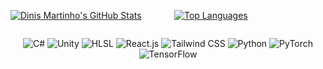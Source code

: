 <div style="display: flex; flex-direction: row;">
  <div style="flex: 50%; padding-right: 10px;">
    
[![Dinis Martinho's GitHub Stats](https://github-readme-stats.vercel.app/api?username=DinisMartinho&show_icons=true&count_private=true&theme=radical)](https://github.com/DinisMartinho)
    
  </div>
  <div style="flex: 50%; padding-left: 10px;">
    
[![Top Languages](https://github-readme-stats.vercel.app/api/top-langs/?username=DinisMartinho&langs_count=8&layout=compact&theme=radical)](https://github.com/DinisMartinho)
    
  </div>
</div>



<p align="center">
  <img src="https://img.shields.io/badge/-C%23-239120?style=flat&logo=c-sharp&logoColor=white" alt="C#">
  <img src="https://img.shields.io/badge/-Unity-000000?style=flat&logo=unity&logoColor=white" alt="Unity">
  <img src="https://img.shields.io/badge/-HLSL-FFD700?style=flat&logo=unity&logoColor=white" alt="HLSL">
  <img src="https://img.shields.io/badge/-React.js-61DAFB?style=flat&logo=react&logoColor=white" alt="React.js">
  <img src="https://img.shields.io/badge/-Tailwind_CSS-38B2AC?style=flat&logo=tailwind-css&logoColor=white" alt="Tailwind CSS">
  <img src="https://img.shields.io/badge/-Python-3776AB?style=flat&logo=python&logoColor=white" alt="Python">
  <img src="https://img.shields.io/badge/-PyTorch-EE4C2C?style=flat&logo=pytorch&logoColor=white" alt="PyTorch">
  <img src="https://img.shields.io/badge/-TensorFlow-FF6F00?style=flat&logo=tensorflow&logoColor=white" alt="TensorFlow">
</p>
